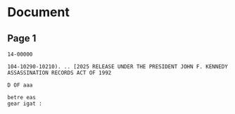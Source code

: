 # Document

## Page 1

```text
14-00000

104-10290-10210). .. [2025 RELEASE UNDER THE PRESIDENT JOHN F. KENNEDY ASSASSINATION RECORDS ACT OF 1992

D OF aaa

betre eas
gear igat :
```

